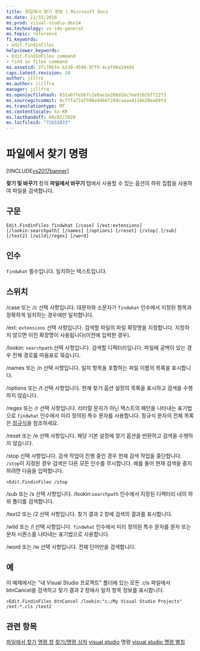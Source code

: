 ```yaml
---
title: 파일에서 찾기 명령 | Microsoft Docs
ms.date: 11/15/2016
ms.prod: visual-studio-dev14
ms.technology: vs-ide-general
ms.topic: reference
f1_keywords:
- edit.findinfiles
helpviewer_keywords:
- Edit.FindInFiles command
- find in files command
ms.assetid: 2fc78bfe-b339-4599-97f9-4cafd8a194d9
caps.latest.revision: 18
author: jillre
ms.author: jillfra
manager: jillfra
ms.openlocfilehash: 831a67fe567c2e6ae1e288d1bc7ee91026ff2273
ms.sourcegitcommit: 6cfffa72af599a9d667249caaaa411bb28ea69fd
ms.translationtype: MT
ms.contentlocale: ko-KR
ms.lasthandoff: 09/02/2020
ms.locfileid: "72651033"
---
```

# <a name="find-in-files-command"></a>파일에서 찾기 명령
[!INCLUDE[vs2017banner](../../includes/vs2017banner.md)]

**찾기 및 바꾸기** 창의 **파일에서 바꾸기** 탭에서 사용할 수 있는 옵션의 하위 집합을 사용하여 파일을 검색합니다.

## <a name="syntax"></a>구문

```
Edit.FindinFiles findwhat [/case] [/ext:extensions]
[/lookin:searchpath] [/names] [/options] [/reset] [/stop] [/sub]
[/text2] [/wild|/regex] [/word]
```

## <a name="arguments"></a>인수
 `findwhat` 필수입니다. 일치하는 텍스트입니다.

## <a name="switches"></a>스위치
 /case 또는 /c 선택 사항입니다. 대문자와 소문자가 `findwhat` 인수에서 지정된 항목과 정확하게 일치하는 경우에만 일치합니다.

 /ext: `extensions` 선택 사항입니다. 검색할 파일의 파일 확장명을 지정합니다. 지정하지 않으면 이전 확장명이 사용됩니다(이전에 입력한 경우).

 /lookin: `searchpath` 선택 사항입니다. 검색할 디렉터리입니다. 파일에 공백이 있는 경우 전체 경로를 따옴표로 묶습니다.

 /names 또는 /n 선택 사항입니다. 일치 항목을 포함하는 파일 이름의 목록을 표시합니다.

 /options 또는 /t 선택 사항입니다. 현재 찾기 옵션 설정의 목록을 표시하고 검색을 수행하지 않습니다.

 /regex 또는 /r 선택 사항입니다. 리터럴 문자가 아닌 텍스트의 패턴을 나타내는 표기법으로 `findwhat` 인수에서 미리 정의된 특수 문자를 사용합니다. 정규식 문자의 전체 목록은 [정규식](../../ide/using-regular-expressions-in-visual-studio.md)을 참조하세요.

 /reset 또는 /e 선택 사항입니다. 해당 기본 설정에 찾기 옵션을 반환하고 검색을 수행하지 않습니다.

 /stop 선택 사항입니다. 검색 작업이 진행 중인 경우 현재 검색 작업을 중단합니다. `/stop`이 지정된 경우 검색은 다른 모든 인수를 무시합니다. 예를 들어 현재 검색을 중지하려면 다음을 입력합니다.

```
>Edit.FindinFiles /stop
```

 /sub 또는 /s 선택 사항입니다. /lookin:`searchpath` 인수에서 지정된 디렉터리 내의 하위 폴더를 검색합니다.

 /text2 또는 /2 선택 사항입니다. 찾기 결과 2 창에 검색의 결과를 표시합니다.

 /wild 또는 /l 선택 사항입니다. `findwhat` 인수에서 미리 정의된 특수 문자를 문자 또는 문자 시퀀스를 나타내는 표기법으로 사용합니다.

 /word 또는 /w 선택 사항입니다. 전체 단어만을 검색합니다.

## <a name="example"></a>예
 이 예제에서는 "내 Visual Studio 프로젝트" 폴더에 있는 모든 .cls 파일에서 btnCancel을 검색하고 찾기 결과 2 창에서 일치 항목 정보를 표시합니다.

```
>Edit.FindinFiles btnCancel /lookin:"c:/My Visual Studio Projects" /ext:*.cls /text2
```

## <a name="see-also"></a>관련 항목
 [파일에서 찾기](../../ide/find-in-files.md) [명령 창](../../ide/reference/command-window.md) [찾기/명령 상자](../../ide/find-command-box.md) [visual studio](../../ide/reference/visual-studio-commands.md) 명령 [visual studio 명령 별칭](../../ide/reference/visual-studio-command-aliases.md)
